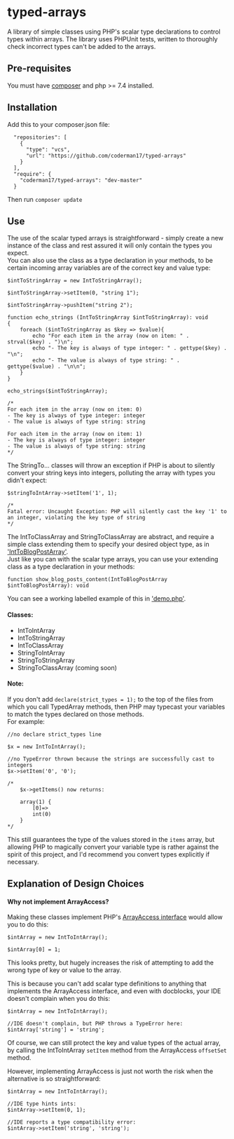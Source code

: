 # typed-arrays
A library of simple classes using PHP's scalar type declarations to control types within arrays.
The library uses PHPUnit tests, written to thoroughly check incorrect types can't be added to the arrays.

## Pre-requisites
You must have [composer](https://getcomposer.org/download/) and php >= 7.4 installed.
## Installation
Add this to your composer.json file:
```
  "repositories": [
    {
      "type": "vcs",
      "url": "https://github.com/coderman17/typed-arrays"
    }
  ],
  "require": {
    "coderman17/typed-arrays": "dev-master"
  }
```
Then run `composer update`
## Use
The use of the scalar typed arrays is straightforward - simply create a new instance of the class and rest assured it
will only contain the types you expect.  
You can also use the class as a type declaration in your methods, to be certain incoming array variables are of
the correct key and value type:
```
$intToStringArray = new IntToStringArray();

$intToStringArray->setItem(0, "string 1");

$intToStringArray->pushItem("string 2");

function echo_strings (IntToStringArray $intToStringArray): void
{
    foreach ($intToStringArray as $key => $value){
        echo "For each item in the array (now on item: " . strval($key) . ")\n";
        echo "- The key is always of type integer: " . gettype($key) . "\n";
        echo "- The value is always of type string: " . gettype($value) . "\n\n";
    }
}

echo_strings($intToStringArray);

/*
For each item in the array (now on item: 0)
- The key is always of type integer: integer
- The value is always of type string: string

For each item in the array (now on item: 1)
- The key is always of type integer: integer
- The value is always of type string: string
*/
```
The StringTo... classes will throw an exception if PHP is about to silently convert your string keys into integers,
polluting the array with types you didn't expect:
```
$stringToIntArray->setItem('1', 1);

/*
Fatal error: Uncaught Exception: PHP will silently cast the key '1' to an integer, violating the key type of string
*/
```
The IntToClassArray and StringToClassArray are abstract, and require a simple class extending them to specify your desired object type,
as in ['IntToBlogPostArray'](https://github.com/coderman17/typed-arrays/blob/master/src/Demo/IntToBlogPostArray.php).  
Just like you can with the scalar type arrays, you can use your extending class as a type declaration in your methods:
```
function show_blog_posts_content(IntToBlogPostArray $intToBlogPostArray): void
```  
You can see a working labelled example of this in ['demo.php'](https://github.com/coderman17/typed-arrays/blob/master/demo.php).
 
#### Classes:
- IntToIntArray
- IntToStringArray
- IntToClassArray
- StringToIntArray
- StringToStringArray
- StringToClassArray (coming soon)

#### Note:
If you don't add `declare(strict_types = 1);` to the top of the files from which you call TypedArray methods, then PHP
may typecast your variables to match the types declared on those methods.  
For example:
```
//no declare strict_types line

$x = new IntToIntArray();

//no TypeError thrown because the strings are successfully cast to integers
$x->setItem('0', '0');

/*
    $x->getItems() now returns:

    array(1) {
        [0]=>
        int(0)
    }
*/
```
This still guarantees the type of the values stored in the `items` array,
but allowing PHP to magically convert your variable type is rather against the spirit of this project, and I'd recommend you convert types explicitly if necessary.
## Explanation of Design Choices
#### Why not implement ArrayAccess?
Making these classes implement PHP's [ArrayAccess interface](https://www.php.net/manual/en/class.arrayaccess.php) would allow you to do this:
```
$intArray = new IntToIntArray();

$intArray[0] = 1;
```
This looks pretty, but hugely increases the risk of attempting to add the wrong type of key or value to the array.

This is because you can't add scalar type definitions to anything that implements the ArrayAccess interface,
and even with docblocks, your IDE doesn't complain when you do this:
```
$intArray = new IntToIntArray();

//IDE doesn't complain, but PHP throws a TypeError here:
$intArray['string'] = 'string';
```
Of course, we can still protect the key and value types of the actual array, by calling the IntToIntArray `setItem` method from the ArrayAccess `offsetSet` method.

However, implementing ArrayAccess is just not worth the risk when the alternative is so straightforward:
```
$intArray = new IntToIntArray();

//IDE type hints ints:
$intArray->setItem(0, 1);

//IDE reports a type compatibility error:
$intArray->setItem('string', 'string');
```
